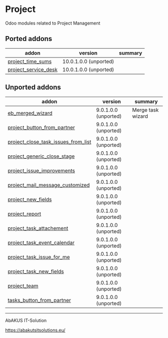 # Project
Odoo modules related to Project Management

[//]: # (addons)

Ported addons
---------------
addon | version | summary
--- | --- | ---
[project_time_sums]() | 10.0.1.0.0 (unported) | 
[project_service_desk]() | 10.0.1.0.0 (unported) | 


Unported addons
---------------
addon | version | summary
--- | --- | ---
[eb_merged_wizard](eb_merged_wizard/) | 9.0.1.0.0 (unported) | Merge task wizard
[project_button_from_partner]() | 9.0.1.0.0 (unported) | 
[project_close_task_issues_from_list]() | 9.0.1.0.0 (unported) | 
[project_generic_close_stage]() | 9.0.1.0.0 (unported) | 
[project_issue_improvements]() | 9.0.1.0.0 (unported) | 
[project_mail_message_customized]() | 9.0.1.0.0 (unported) | 
[project_new_fields]() | 9.0.1.0.0 (unported) | 
[project_report]() | 9.0.1.0.0 (unported) | 
[project_task_attachement]() | 9.0.1.0.0 (unported) | 
[project_task_event_calendar]() | 9.0.1.0.0 (unported) | 
[project_task_issue_for_me]() | 9.0.1.0.0 (unported) | 
[project_task_new_fields]() | 9.0.1.0.0 (unported) | 
[project_team]() | 9.0.1.0.0 (unported) | 
[tasks_button_from_partner]() | 9.0.1.0.0 (unported) | 

[//]: # (end addons)

----

AbAKUS IT-Solution 

https://abakutsitsolutions.eu/